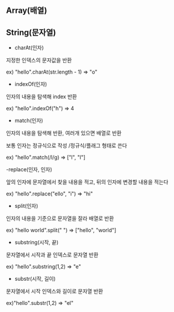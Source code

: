 ## Array(배열)


## String(문자열)


- charAt(인자)

지정한 인덱스의 문자값을 반환

ex) "hello".charAt(str.length - 1) => "o"


- indexOf(인자)

인자의 내용을 탐색해 index 반환

ex) "hello".indexOf("h") => 4


- match(인자)

인자의 내용을 탐색해 반환, 여러개 있으면 배열로 반환

보통 인자는 정규식으로 작성 /정규식/플래그 형태로 쓴다

ex) "hello".match(/l/g) => ["l", "l"]


-replace(인자, 인자)

앞의 인자에 문자열에서 찾을 내용을 적고, 뒤의 인자에 변경할 내용을 적는다

ex) "hello".replace("ello", "i") => "hi"


- split(인자)

인자의 내용을 기준으로 문자열을 잘라 배열로 반환

ex) "hello world".split(" ") => ["hello", "world"]


- substring(시작, 끝)

문자열에서 시작과 끝 인덱스로 문자열 반환

ex) "hello".substring(1,2) => "e"


- substr(시작, 길이)

문자열에서 시작 인덱스와 길이로 문자열 반환

ex)"hello".substr(1,2) => "el"
